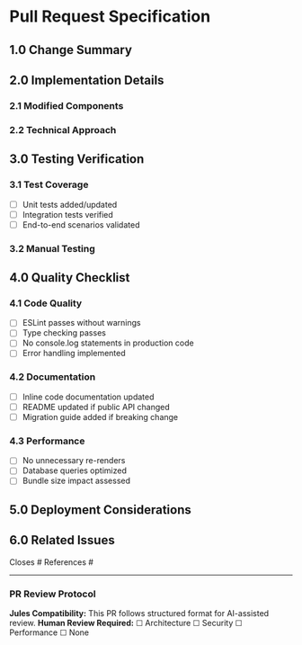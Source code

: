 # Pull Request Specification

## 1.0 Change Summary
<!-- Concise description of modifications -->

## 2.0 Implementation Details

### 2.1 Modified Components
<!-- List affected files and modules -->

### 2.2 Technical Approach
<!-- Describe implementation methodology -->

## 3.0 Testing Verification

### 3.1 Test Coverage
- [ ] Unit tests added/updated
- [ ] Integration tests verified
- [ ] End-to-end scenarios validated

### 3.2 Manual Testing
<!-- Describe manual verification steps performed -->

## 4.0 Quality Checklist

### 4.1 Code Quality
- [ ] ESLint passes without warnings
- [ ] Type checking passes
- [ ] No console.log statements in production code
- [ ] Error handling implemented

### 4.2 Documentation
- [ ] Inline code documentation updated
- [ ] README updated if public API changed
- [ ] Migration guide added if breaking change

### 4.3 Performance
- [ ] No unnecessary re-renders
- [ ] Database queries optimized
- [ ] Bundle size impact assessed

## 5.0 Deployment Considerations
<!-- Environment variables, migrations, configuration changes -->

## 6.0 Related Issues
Closes #
References #

---

### PR Review Protocol
**Jules Compatibility:** This PR follows structured format for AI-assisted review.
**Human Review Required:** ☐ Architecture ☐ Security ☐ Performance ☐ None
